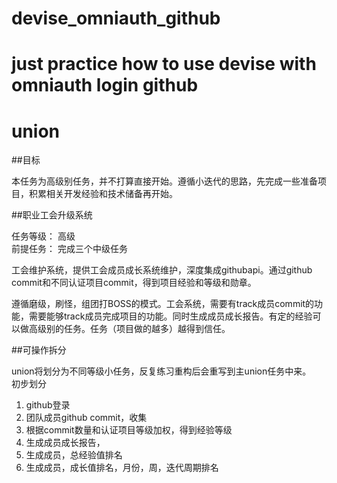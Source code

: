 devise_omniauth_github
======================

just practice how to use devise with omniauth login github
=======
union
=====
##目标

本任务为高级别任务，并不打算直接开始。遵循小迭代的思路，先完成一些准备项目，积累相关开发经验和技术储备再开始。

##职业工会升级系统

任务等级： 高级<br/>
前提任务： 完成三个中级任务<br/>

工会维护系统，提供工会成员成长系统维护，深度集成githubapi。通过github commit和不同认证项目commit，得到项目经验和等级和勋章。

遵循磨级，刷怪，组团打BOSS的模式。工会系统，需要有track成员commit的功能，需要能够track成员完成项目的功能。同时生成成员成长报告。有定的经验可以做高级别的任务。任务（项目做的越多）越得到信任。

##可操作拆分

union将划分为不同等级小任务，反复练习重构后会重写到主union任务中来。<br/>
初步划分<br/>
  1. github登录
  2. 团队成员github commit，收集
  3. 根据commit数量和认证项目等级加权，得到经验等级
  4. 生成成员成长报告，
  5. 生成成员，总经验值排名
  6. 生成成员，成长值排名，月份，周，迭代周期排名
